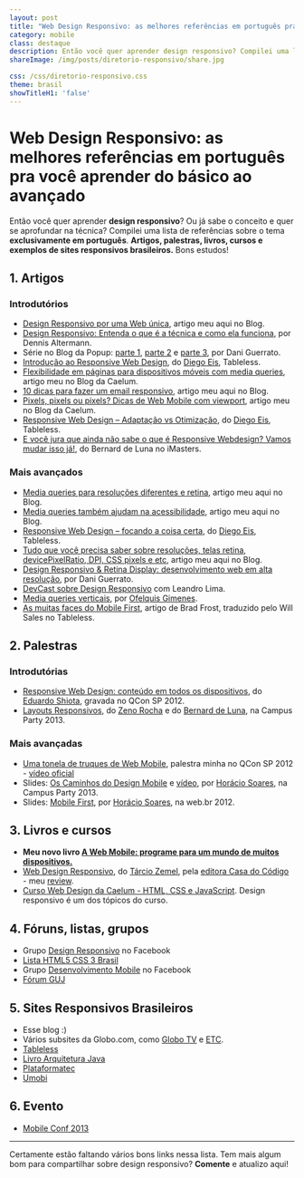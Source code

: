 ```yaml
---
layout: post
title: "Web Design Responsivo: as melhores referências em português pra você aprender do básico ao avançado"
category: mobile
class: destaque
description: Então você quer aprender design responsivo? Compilei uma lista de referências sobre o tema exclusivamente em português. Artigos, palestras, livros, cursos e exemplos de sites responsivos brasileiros.
shareImage: /img/posts/diretorio-responsivo/share.jpg

css: /css/diretorio-responsivo.css
theme: brasil
showTitleH1: 'false'
---
```


<h1>
	Web Design Responsivo: as melhores referências 
	<span class="verde">em</span> <span class="azul">português</span> 
	pra você aprender do básico ao avançado
</h1>

Então você quer aprender **design responsivo**? Ou já sabe o conceito e quer se aprofundar na técnica? Compilei uma lista de referências sobre o tema **exclusivamente em português**. **Artigos, palestras, livros, cursos e exemplos de sites responsivos brasileiros.** Bons estudos!

## 1. Artigos

### Introdutórios

* [Design Responsivo por uma Web única](/responsive-web-design/), artigo meu aqui no Blog.
* [Design Responsivo: Entenda o que é a técnica e como ela funciona](http://www.midiatismo.com.br/o-mobile/design-responsivo-entenda-o-que-e-a-tecnica-e-como-ela-funciona), por Dennis Altermann.
* Série no Blog da Popup: [parte 1](http://blog.popupdesign.com.br/design-responsivo-i-o-que-e-e-por-que-usar/), [parte 2](http://blog.popupdesign.com.br/design-responsivo-grids-e-texto/) e [parte 3](http://blog.popupdesign.com.br/design-responsivo-iii-media-queries-e-compatibilidade/), por Dani Guerrato.
* [Introdução ao Responsive Web Design](http://tableless.com.br/introducao-ao-responsive-web-design/), do [Diego Eis](https://twitter.com/diegoeis/), Tableless. 
* [Flexibilidade em páginas para dispositivos móveis com media queries](http://blog.caelum.com.br/flexibilidade-em-paginas-para-dispositivos-moveis-com-media-queries/), artigo meu no Blog da Caelum.
* [10 dicas para fazer um email responsivo](/email-newsletter-mobile-responsivo/), artigo meu aqui no Blog.
* [Pixels, pixels ou pixels? Dicas de Web Mobile com viewport](http://blog.caelum.com.br/pixels-pixels-ou-pixels-dicas-de-web-mobile-com-viewport/), artigo meu no Blog da Caelum.
* [Responsive Web Design – Adaptação vs Otimização](http://tableless.com.br/responsive-web-design-adaptacao-vs-otimizacao/), do [Diego Eis](https://twitter.com/diegoeis/), Tableless.
* [E você jura que ainda não sabe o que é Responsive Webdesign? Vamos mudar isso já!](http://imasters.com.br/linguagens/css/e-voce-jura-que-ainda-nao-sabe-o-que-e-responsive-webdesign-vamos-mudar-isso-ja/), do Bernard de Luna no iMasters.

### Mais avançados

* [Media queries para resoluções diferentes e retina](/media-queries-retina/), artigo meu aqui no Blog.
* [Media queries também ajudam na acessibilidade](/media-queries-zoom/), artigo meu aqui no Blog.
* [Responsive Web Design – focando a coisa certa](http://tableless.com.br/responsive-web-design-voce-esta-fazendo-isso-errado/), do [Diego Eis](https://twitter.com/diegoeis/), Tableless.
* [Tudo que você precisa saber sobre resoluções, telas retina, devicePixelRatio, DPI, CSS pixels e etc](/resolucoes-dpi-pixel-ratio-retina/), artigo meu aqui no Blog.
* [Design Responsivo & Retina Display: desenvolvimento web em alta resolução](http://blog.popupdesign.com.br/design-responsivo-e-retina-display-desenvolvimento-web-em-tempos-de-alta-resolucao/), por Dani Guerrato.
* [DevCast sobre Design Responsivo](http://devcastbrasil.com/videos/devcast_design_responsivo_media_queries/) com Leandro Lima.
* [Media queries verticais](http://www.frontendbrasil.com.br/artigos/design-responsivo/media-queries-verticais/), por [Ofelquis Gimenes](https://twitter.com/felquis).
* [As muitas faces do Mobile First](http://tableless.com.br/as-muitas-faces-do-mobile-first/), artigo de Brad Frost, traduzido pelo Will Sales no Tableless.

## 2. Palestras

### Introdutórias

* [Responsive Web Design: conteúdo em todos os dispositivos](http://www.infoq.com/br/presentations/responsive-web-design), do [Eduardo Shiota](https://twitter.com/shiota), gravada no QCon SP 2012.
* [Layouts Responsivos](http://zenorocha.com/layouts-responsivos/), do [Zeno Rocha](https://twitter.com/zenorocha) e do [Bernard de Luna](https://twitter.com/bernarddeluna), na Campus Party 2013.

### Mais avançadas

* [Uma tonela de truques de Web Mobile](/palestra-mobile-web/), palestra minha no QCon SP 2012 - [vídeo oficial](http://www.infoq.com/br/presentations/tonelada-truques-web)
* Slides: [Os Caminhos do Design Mobile](http://www.slideshare.net/horacio.soares/caminhos-domobilecampusparty2013reduzida) e [vídeo](https://www.youtube.com/watch?v=rBy08DL5b74), por [Horácio Soares](https://twitter.com/horaciosoares), na Campus Party 2013.
* Slides: [Mobile First](http://www.slideshare.net/horacio.soares/mobile-first-w3c-webbr-2012), por [Horácio Soares](https://twitter.com/horaciosoares), na web.br 2012.

## 3. Livros e cursos

* **Meu novo livro [A Web Mobile: programe para um mundo de muitos dispositivos.](/livro-web-mobile/)**
* [Web Design Responsivo](http://www.casadocodigo.com.br/products/livro-web-design-responsivo), do [Tárcio Zemel](http://twitter.com/tarciozemel), pela [editora Casa do Código](http://www.casadocodigo.com.br/) - meu [review](/review-livro-web-design-responsivo-tarcio-zemel/).
* [Curso Web Design da Caelum - HTML, CSS e JavaScript](http://www.caelum.com.br/curso-html-css-javascript/). Design responsivo é um dos tópicos do curso.

## 4. Fóruns, listas, grupos

* Grupo [Design Responsivo](https://www.facebook.com/groups/design.responsivo/) no Facebook
* [Lista HTML5 CSS 3 Brasil](https://groups.google.com/forum/#!forum/html5-css3-brasil)
* Grupo [Desenvolvimento Mobile](https://www.facebook.com/groups/246149505467359/) no Facebook
* [Fórum GUJ](http://www.guj.com.br/)

## 5. Sites Responsivos Brasileiros

* Esse blog :)
* Vários subsites da Globo.com, como [Globo TV](http://globotv.globo.com/) e [ETC](http://etc.globo.com/).
* [Tableless](http://tableless.com.br)
* [Livro Arquitetura Java](http://www.arquiteturajava.com.br/)
* [Plataformatec](http://plataformatec.com.br/)
* [Umobi](http://umobi.com.br/)

## 6. Evento

* [Mobile Conf 2013](http://www.mobileconf.com.br/)

----

Certamente estão faltando vários bons links nessa lista. Tem mais algum bom para compartilhar sobre design responsivo? **Comente** e atualizo aqui!
